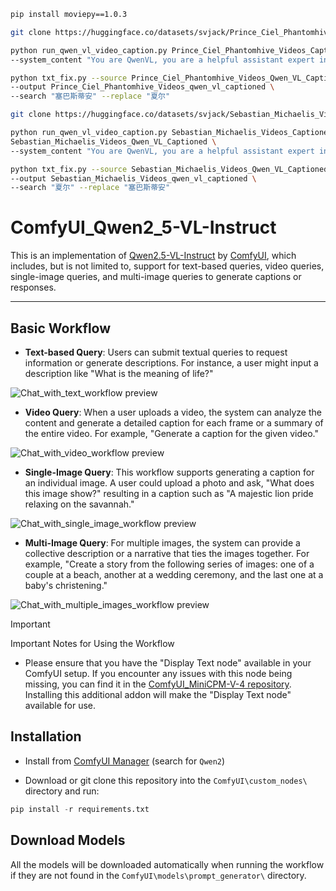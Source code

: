 ```bash
pip install moviepy==1.0.3

git clone https://huggingface.co/datasets/svjack/Prince_Ciel_Phantomhive_Videos_Captioned

python run_qwen_vl_video_caption.py Prince_Ciel_Phantomhive_Videos_Captioned Prince_Ciel_Phantomhive_Videos_Qwen_VL_Captioned \
--system_content "You are QwenVL, you are a helpful assistant expert in turning images into words. 给你的视频中可能出现的主要人物为两个（可能出现一个或两个），当人物为一个戴眼罩的男孩时，男孩的名字是'夏尔',当人物是一个穿燕尾西服的成年男子时，男子的名字是'塞巴斯蒂安',在你的视频描述中要使用人物的名字并且简单描述人物的外貌及衣着。" --text "使用戴人物名字的中文描述视频内容"

python txt_fix.py --source Prince_Ciel_Phantomhive_Videos_Qwen_VL_Captioned \
--output Prince_Ciel_Phantomhive_Videos_qwen_vl_captioned \
--search "塞巴斯蒂安" --replace "夏尔"

git clone https://huggingface.co/datasets/svjack/Sebastian_Michaelis_Videos_Captioned

python run_qwen_vl_video_caption.py Sebastian_Michaelis_Videos_Captioned \ 
Sebastian_Michaelis_Videos_Qwen_VL_Captioned \
--system_content "You are QwenVL, you are a helpful assistant expert in turning images into words. 给你的视频中可能出现的主要人物为两个（可能出现一个或两个），当人物为一个戴眼罩的男孩时，男孩的名字是'夏尔',当人物是一个穿燕尾西服的成年男子时，男子的名字是'塞巴斯蒂安',在你的视频描述中要使用人物的名字并且简单描述人物的外貌及衣着。" --text "使用戴人物名字的中文描述视频内容"

python txt_fix.py --source Sebastian_Michaelis_Videos_Qwen_VL_Captioned \
--output Sebastian_Michaelis_Videos_qwen_vl_captioned \
--search "夏尔" --replace "塞巴斯蒂安"

```

# ComfyUI_Qwen2_5-VL-Instruct

This is an implementation of [Qwen2.5-VL-Instruct](https://github.com/QwenLM/Qwen2.5-VL) by [ComfyUI](https://github.com/comfyanonymous/ComfyUI), which includes, but is not limited to, support for text-based queries, video queries, single-image queries, and multi-image queries to generate captions or responses.

---

## Basic Workflow

- **Text-based Query**: Users can submit textual queries to request information or generate descriptions. For instance, a user might input a description like "What is the meaning of life?"

![Chat_with_text_workflow preview](examples/Chat_with_text_workflow.png)

- **Video Query**: When a user uploads a video, the system can analyze the content and generate a detailed caption for each frame or a summary of the entire video. For example, "Generate a caption for the given video."

![Chat_with_video_workflow preview](examples/Chat_with_video_workflow.png)

- **Single-Image Query**: This workflow supports generating a caption for an individual image. A user could upload a photo and ask, "What does this image show?" resulting in a caption such as "A majestic lion pride relaxing on the savannah."

![Chat_with_single_image_workflow preview](examples/Chat_with_single_image_workflow.png)

- **Multi-Image Query**: For multiple images, the system can provide a collective description or a narrative that ties the images together. For example, "Create a story from the following series of images: one of a couple at a beach, another at a wedding ceremony, and the last one at a baby's christening."

![Chat_with_multiple_images_workflow preview](examples/Chat_with_multiple_images_workflow.png)

> [!IMPORTANT]
> Important Notes for Using the Workflow
> - Please ensure that you have the "Display Text node" available in your ComfyUI setup. If you encounter any issues with this node being missing, you can find it in the [ComfyUI_MiniCPM-V-4 repository](https://github.com/IuvenisSapiens/ComfyUI_MiniCPM-V-4). Installing this additional addon will make the "Display Text node" available for use.

## Installation

- Install from [ComfyUI Manager](https://github.com/ltdrdata/ComfyUI-Manager) (search for `Qwen2`)

- Download or git clone this repository into the `ComfyUI\custom_nodes\` directory and run:

```python
pip install -r requirements.txt
```

## Download Models

All the models will be downloaded automatically when running the workflow if they are not found in the `ComfyUI\models\prompt_generator\` directory.
